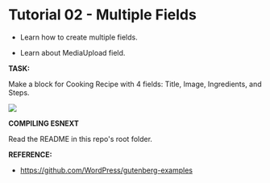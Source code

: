 # Tutorial 02 - Multiple Fields
  
- Learn how to create multiple fields.

- Learn about MediaUpload field.
  
**TASK:**

Make a block for Cooking Recipe with 4 fields: Title, Image, Ingredients, and Steps.

![](https://raw.github.com/hrsetyono/cdn/master/blocks-tutorial/ch02-multiple-richtext.jpg)
  
**COMPILING ESNEXT**

Read the README in this repo's root folder.

**REFERENCE:**

- https://github.com/WordPress/gutenberg-examples